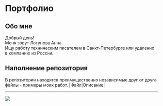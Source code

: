 # Портфолио

## Обо мне
Добрый день!<br>Меня зовут Логунова Анна. <br>Ищу работу техническим писателем в Санкт-Петербурге или удаленно в компанию из России.<br>

## Наполнение репозитория
В репозитории находятся преимущественно независимые друг от друга файлы - примеры моих работ.
|Файл|Описание|


---
[![](https://visitcount.itsvg.in/api?id=crochetrelax&icon=0&color=5)](https://visitcount.itsvg.in)

<!-- Proudly created with GPRM ( https://gprm.itsvg.in ) -->
